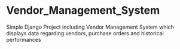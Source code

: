 # Vendor_Management_System
Simple Django Project including Vendor Management System which displays data regarding vendors, purchase orders and historical performances
